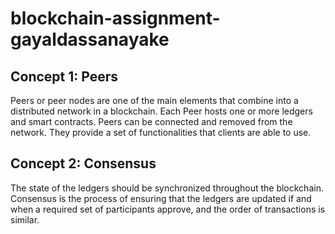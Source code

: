 # blockchain-assignment-gayaldassanayake

## Concept 1: Peers

Peers or peer nodes are one of the main elements that combine into a distributed network in a blockchain. 
Each Peer hosts one or more ledgers and smart contracts. 
Peers can be connected and removed from the network. They provide a set of functionalities 
that clients are able to use.

## Concept 2: Consensus

The state of the ledgers should be synchronized throughout the blockchain. Consensus is the process of ensuring that the
ledgers are updated if and when a required set of participants approve, and the order of transactions is similar. 
